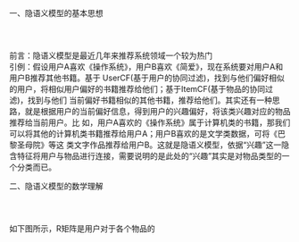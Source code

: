 一、隐语义模型的基本思想
#
<br>前言：隐语义模型是最近几年来推荐系统领域一个较为热门
<br>引例：假设用户A喜欢《操作系统》，用户B喜欢《简爱》，现在系统要对用户A和用户B推荐其他书籍。基于 UserCF(基于用户的协同过滤)，找到与他们偏好相似的用户，将相似用户偏好的书籍推荐给他们；基于ItemCF(基于物品的协同过滤)，找到与他们 当前偏好书籍相似的其他书籍，推荐给他们。其实还有一种思路，就是根据用户的当前偏好信息，得到用户的兴趣偏好，将该类兴趣对应的物品推荐给当前用户。比 如，用户A喜欢的《操作系统》属于计算机类的书籍，那我们可以将其他的计算机类书籍推荐给用户A；用户B喜欢的是文学类数据，可将《巴黎圣母院》等这 类文字作品推荐给用户B。这就是隐语义模型，依据“兴趣”这一隐含特征将用户与物品进行连接，需要说明的是此处的“兴趣”其实是对物品类型的一个分类而已。

二、隐语义模型的数学理解
#
<br> 如下图所示，R矩阵是用户对于各个物品的
